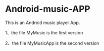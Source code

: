 # Android-music-APP

This is an Android music player App.

   1、the file MyMusic is the first version
   
   2、the file MyMusicApp is the second version


